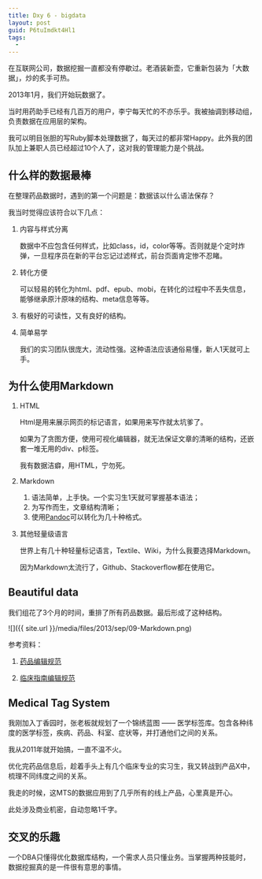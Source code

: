 ```yaml
---
title: Dxy 6 - bigdata
layout: post
guid: P6tuImdkt4Hl1
tags:
  - 
---
```


在互联网公司，数据挖掘一直都没有停歇过。老酒装新壶，它重新包装为「大数据」，炒的炙手可热。

2013年1月，我们开始玩数据了。

当时用药助手已经有几百万的用户，李宁每天忙的不亦乐乎。我被抽调到移动组，负责数据在应用层的架构。

我可以明目张胆的写Ruby脚本处理数据了，每天过的都非常Happy。此外我的团队加上兼职人员已经超过10个人了，这对我的管理能力是个挑战。


## 什么样的数据最棒

在整理药品数据时，遇到的第一个问题是：数据该以什么语法保存？

我当时觉得应该符合以下几点：

1. 内容与样式分离

	数据中不应包含任何样式，比如class，id，color等等。否则就是个定时炸弹，一旦程序员在新的平台忘记过滤样式，前台页面肯定惨不忍睹。
	
	
2. 转化方便

	可以轻易的转化为html、pdf、epub、mobi，在转化的过程中不丢失信息，能够继承原汁原味的结构、meta信息等等。
	

3. 有极好的可读性，又有良好的结构。

	
4. 简单易学
	
	我们的实习团队很庞大，流动性强。这种语法应该通俗易懂，新人1天就可上手。


## 为什么使用Markdown

1. HTML

	Html是用来展示网页的标记语言，如果用来写作就太坑爹了。
	
	如果为了贪图方便，使用可视化编辑器，就无法保证文章的清晰的结构，还嵌套一堆无用的div、p标签。
	
	我有数据洁癖，用HTML，宁勿死。
	
	
2. Markdown

	1. 语法简单，上手快。一个实习生1天就可掌握基本语法；
	2. 为写作而生，文章结构清晰；
	3. 使用[Pandoc](http://johnmacfarlane.net/pandoc/)可以转化为几十种格式。

	

3. 其他轻量级语言

	世界上有几十种轻量标记语言，Textile、Wiki，为什么我要选择Markdown。
	
	因为Markdown太流行了，Github、Stackoverflow都在使用它。
	

## Beautiful data

我们组花了3个月的时间，重排了所有药品数据。最后形成了这种结构。

<span class="image-600">![]({{ site.url }}/media/files/2013/sep/09-Markdown.png)</span>

参考资料：

1. [药品编辑规范](https://github.com/dxy-developer/drug-edit-rule)

2. [临床指南编辑规范](https://github.com/dxy-developer/clinical-guidelines)


## Medical Tag System

我刚加入丁香园时，张老板就规划了一个锦绣蓝图 —— 医学标签库。包含各种纬度的医学标签，疾病、药品、科室、症状等，并打通他们之间的关系。

我从2011年就开始搞，一直不温不火。

优化完药品信息后，趁着手头上有几个临床专业的实习生，我又转战到产品X中，梳理不同纬度之间的关系。

我走的时候，这MTS的数据应用到了几乎所有的线上产品，心里真是开心。

此处涉及商业机密，自动忽略1千字。


## 交叉的乐趣

一个DBA只懂得优化数据库结构，一个需求人员只懂业务。当掌握两种技能时，数据挖掘真的是一件很有意思的事情。